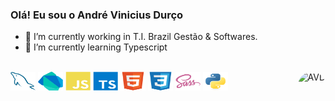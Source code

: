 ### Olá! Eu sou o André Vinicius Durço

- 🔭 I’m currently working in T.I. Brazil Gestão & Softwares.
- 🌱 I’m currently learning Typescript

<div style="display: inline_block"><br>
  <img align="center" alt="AVD-Mysql" height="30" width="40" src="https://raw.githubusercontent.com/devicons/devicon/master/icons/mysql/mysql-plain.svg">
  <img align="center" alt="AVD-Dart" height="30" width="40" src="https://raw.githubusercontent.com/devicons/devicon/master/icons/dart/dart-original.svg">
  <img align="center" alt="AVD-Js" height="30" width="40" src="https://raw.githubusercontent.com/devicons/devicon/master/icons/javascript/javascript-plain.svg">
  <img align="center" alt="AVD-Ts" height="30" width="40" src="https://raw.githubusercontent.com/devicons/devicon/master/icons/typescript/typescript-plain.svg">
  <img align="center" alt="AVD-HTML" height="30" width="40" src="https://raw.githubusercontent.com/devicons/devicon/master/icons/html5/html5-original.svg">
  <img align="center" alt="AVD-CSS" height="30" width="40" src="https://raw.githubusercontent.com/devicons/devicon/master/icons/css3/css3-original.svg">
  <img align="center" alt="AVD-Sass" height="30" width="40" src="https://raw.githubusercontent.com/devicons/devicon/master/icons/sass/sass-original.svg">
  <img align="center" alt="AVD-Python" height="30" width="40" src="https://raw.githubusercontent.com/devicons/devicon/master/icons/python/python-original.svg">
  <img align="right" alt="AVD" src="" height="150" style="border-radius:50px;" >
</div>


